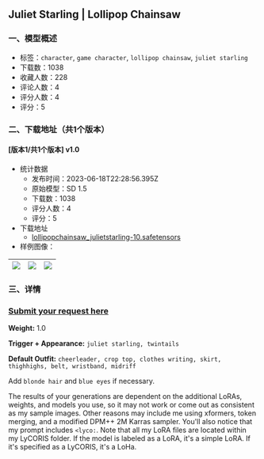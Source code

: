 ## Juliet Starling | Lollipop Chainsaw
### 一、模型概述

- 标签：`character`, `game character`, `lollipop chainsaw`, `juliet starling`
- 下载数：1038
- 收藏人数：228
- 评论人数：4
- 评分人数：4
- 评分：5

### 二、下载地址（共1个版本）

#### [版本1/共1个版本] v1.0

- 统计数据
  - 发布时间：2023-06-18T22:28:56.395Z
  - 原始模型：SD 1.5
  - 下载数：1038
  - 评分人数：4
  - 评分：5
- 下载地址
  - [lollipopchainsaw_julietstarling-10.safetensors](https://civitai.com/api/download/models/99055)
- 样例图像：

| <img src="https://image.civitai.com/xG1nkqKTMzGDvpLrqFT7WA/f8a28922-ae65-46d9-8c0a-2eede90cb2c0/width=450/1199716.jpeg" /> | <img src="https://image.civitai.com/xG1nkqKTMzGDvpLrqFT7WA/27e888fe-690d-4e9f-8903-ecb8c5389901/width=450/1199718.jpeg" /> | <img src="https://image.civitai.com/xG1nkqKTMzGDvpLrqFT7WA/99995ee9-1594-4c34-95e1-d552471e53f5/width=450/1199717.jpeg" /> |
| ---- | ---- | ---- |


### 三、详情
<h3 id="heading-209"><a target="_blank" rel="ugc" href="https://forms.gle/uSahTwRWuc2YDKe18">Submit your request here</a></h3><p><strong>Weight:</strong> 1.0</p><p><strong>Trigger + Appearance:</strong> <code>juliet starling, twintails</code></p><p><strong>Default Outfit:</strong> <code>cheerleader, crop top, clothes writing, skirt, thighhighs, belt, wristband, midriff</code></p><p>Add <code>blonde hair</code> and <code>blue eyes</code> if necessary.</p><p>The results of your generations are dependent on the additional LoRAs, weights, and models you use, so it may not work or come out as consistent as my sample images. Other reasons may include me using xformers, token merging, and a modified DPM++ 2M Karras sampler. You'll also notice that my prompt includes <code>&lt;lyco:</code>. Note that all my LoRA files are located within my LyCORIS folder. If the model is labeled as a LoRA, it's a simple LoRA. If it's specified as a LyCORIS, it's a LoHa.</p>